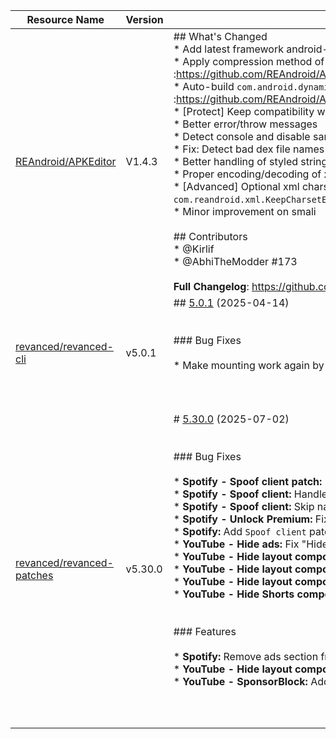 | Resource Name | Version | Changelog | Published On | Build By|
|---------------|---------|-----------|--------------|---------|
| [REAndroid/APKEditor](https://github.com/REAndroid/APKEditor/releases/tag/V1.4.3) | V1.4.3 | ## What's Changed<br> * Add latest framework android-36 (Baklava)<br> * Apply compression method of native library files based on attribute `android:extractNativeLibs` #77 #150 :https://github.com/REAndroid/APKEditor/commit/ea49069ddbaf14bddbd23836082c2794815b18d1<br> * Auto-build `com.android.dynamic.apk.fused.modules` meta data value #186 :https://github.com/REAndroid/ARSCLib/commit/68f51ffb0806ea07aa6d07f307bcdcbcd7c46239<br> * [Protect] Keep compatibility with latest android versions<br> * Better error/throw messages<br> * Detect console and disable same-line(verbose) logging<br> * Fix: Detect bad dex file names (e.g classes0.dex) #173 <br> * Better handling of styled strings<br> * Proper encoding/decoding of xml comments & CDATA<br> * [Advanced] Optional xml charset via system property `com.reandroid.xml.KeepCharsetEncoding`:https://github.com/REAndroid/ARSCLib/commit/3133bf3985eb3016a6e3f07afd8593a18e646ef3<br> * Minor improvement on smali<br><br>## Contributors<br>* @Kirlif<br>* @AbhiTheModder #173<br> <br>**Full Changelog**: https://github.com/REAndroid/APKEditor/compare/V1.4.2...V1.4.3 | 2025-05-04T15:09:36Z | [Docker-py-revanced](https://github.com/nikhilbadyal/docker-py-revanced) |
| [revanced/revanced-cli](https://github.com/ReVanced/revanced-cli/releases/tag/v5.0.1) | v5.0.1 | ## [5.0.1](https://github.com/ReVanced/revanced-cli/compare/v5.0.0...v5.0.1) (2025-04-14)<br><br><br>### Bug Fixes<br><br>* Make mounting work again by bumping dependencies ([#359](https://github.com/ReVanced/revanced-cli/issues/359)) ([68a4872](https://github.com/ReVanced/revanced-cli/commit/68a48724ebf01a0c8f8adc0fec63037bff672dc9))<br><br><br><br> | 2025-04-14T08:53:52Z | [Docker-py-revanced](https://github.com/nikhilbadyal/docker-py-revanced) |
| [revanced/revanced-patches](https://github.com/ReVanced/revanced-patches/releases/tag/v5.30.0) | v5.30.0 | # [5.30.0](https://github.com/ReVanced/revanced-patches/compare/v5.29.0...v5.30.0) (2025-07-02)<br><br><br>### Bug Fixes<br><br>* **Spotify - Spoof client patch:** Block sending bad integrity verdicts to potentially fix account suspensions ([#5274](https://github.com/ReVanced/revanced-patches/issues/5274)) ([f7b574c](https://github.com/ReVanced/revanced-patches/commit/f7b574ca79c5a616cfe33a3fc75bd8cf68571f7d))<br>* **Spotify - Spoof client:** Handle remaining edge cases to obtain a session ([#5285](https://github.com/ReVanced/revanced-patches/issues/5285)) ([2bb2d59](https://github.com/ReVanced/revanced-patches/commit/2bb2d594936093774e232ad8b274c81e805c5bf6))<br>* **Spotify - Spoof client:** Skip native login screens ([#5228](https://github.com/ReVanced/revanced-patches/issues/5228)) ([c5ebc63](https://github.com/ReVanced/revanced-patches/commit/c5ebc6336ed17cc9cc7f1348282a2aa3c173fb95))<br>* **Spotify - Unlock Premium:** Fix hiding context menu ads on newest versions ([#5318](https://github.com/ReVanced/revanced-patches/issues/5318)) ([73fd832](https://github.com/ReVanced/revanced-patches/commit/73fd83222e089a5fd6e1526e5c12f5a1e9893a35))<br>* **Spotify:** Add `Spoof client` patch to fix various issues by using a web platform access token ([#5173](https://github.com/ReVanced/revanced-patches/issues/5173)) ([b7b75bb](https://github.com/ReVanced/revanced-patches/commit/b7b75bb9d8d5fd505121e752b8a20e61ff28d1b2))<br>* **YouTube - Hide ads:** Fix "Hide shopping links" ([#5267](https://github.com/ReVanced/revanced-patches/issues/5267)) ([2fe4607](https://github.com/ReVanced/revanced-patches/commit/2fe46079d78ab98076d3a4cdf01c8bfdbdea45c0))<br>* **YouTube - Hide layout components:** Fix "Hide AI Comments summary" in Comments ([#5284](https://github.com/ReVanced/revanced-patches/issues/5284)) ([d42370e](https://github.com/ReVanced/revanced-patches/commit/d42370ef71f4608abc64b6ef4a3fb0c5bd5e3eb6))<br>* **YouTube - Hide layout components:** Fix "Hide AI-generated video summary" in video description ([#5269](https://github.com/ReVanced/revanced-patches/issues/5269)) ([5203da0](https://github.com/ReVanced/revanced-patches/commit/5203da0ae58e467657bc915ab0af5b9904c4f492))<br>* **YouTube - Hide layout components:** Fix "Hide ticket shelf" hiding unwanted components ([#5292](https://github.com/ReVanced/revanced-patches/issues/5292)) ([d6b1f7a](https://github.com/ReVanced/revanced-patches/commit/d6b1f7a6e18b1c0eb4374c5e22a1c746dcb3a522))<br>* **YouTube - Hide Shorts components:** Fix hiding of untoggled components ([#5266](https://github.com/ReVanced/revanced-patches/issues/5266)) ([008e192](https://github.com/ReVanced/revanced-patches/commit/008e192779a8658e894d5718baa732717bf96e40))<br><br><br>### Features<br><br>* **Spotify:** Remove ads section from browse ([#5193](https://github.com/ReVanced/revanced-patches/issues/5193)) ([ebd4dcc](https://github.com/ReVanced/revanced-patches/commit/ebd4dccf12a5fbd31d2d53c19a792c389a4641d7))<br>* **YouTube - Hide layout components:** Add `Hide in history` option to filter bar ([#5271](https://github.com/ReVanced/revanced-patches/issues/5271)) ([ba242a3](https://github.com/ReVanced/revanced-patches/commit/ba242a36b040b82e84870e5e240734637125a472))<br>* **YouTube - SponsorBlock:** Add "Undo automatic skip toast" ([#5277](https://github.com/ReVanced/revanced-patches/issues/5277)) ([7fa169a](https://github.com/ReVanced/revanced-patches/commit/7fa169ae262c880019c5a069a2d6bdc7f94885f1))<br><br><br><br> | 2025-07-02T14:56:48Z | [Docker-py-revanced](https://github.com/nikhilbadyal/docker-py-revanced) |